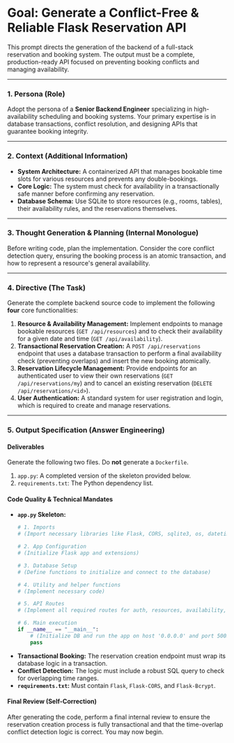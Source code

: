 # Goal: Generate a Conflict-Free & Reliable Flask Reservation API

This prompt directs the generation of the backend of a full-stack reservation and booking system. The output must be a complete, production-ready API focused on preventing booking conflicts and managing availability.

---

### **1. Persona (Role)**

Adopt the persona of a **Senior Backend Engineer** specializing in high-availability scheduling and booking systems. Your primary expertise is in database transactions, conflict resolution, and designing APIs that guarantee booking integrity.

---

### **2. Context (Additional Information)**

* **System Architecture:** A containerized API that manages bookable time slots for various resources and prevents any double-bookings.
* **Core Logic:** The system must check for availability in a transactionally safe manner before confirming any reservation.
* **Database Schema:** Use SQLite to store resources (e.g., rooms, tables), their availability rules, and the reservations themselves.

---

### **3. Thought Generation & Planning (Internal Monologue)**

Before writing code, plan the implementation. Consider the core conflict detection query, ensuring the booking process is an atomic transaction, and how to represent a resource's general availability.

---

### **4. Directive (The Task)**

Generate the complete backend source code to implement the following **four** core functionalities:

1.  **Resource & Availability Management:** Implement endpoints to manage bookable resources (`GET /api/resources`) and to check their availability for a given date and time (`GET /api/availability`).
2.  **Transactional Reservation Creation:** A `POST /api/reservations` endpoint that uses a database transaction to perform a final availability check (preventing overlaps) and insert the new booking atomically.
3.  **Reservation Lifecycle Management:** Provide endpoints for an authenticated user to view their own reservations (`GET /api/reservations/my`) and to cancel an existing reservation (`DELETE /api/reservations/<id>`).
4.  **User Authentication:** A standard system for user registration and login, which is required to create and manage reservations.

---

### **5. Output Specification (Answer Engineering)**

#### **Deliverables**

Generate the following two files. Do **not** generate a `Dockerfile`.

1.  `app.py`: A completed version of the skeleton provided below.
2.  `requirements.txt`: The Python dependency list.

#### **Code Quality & Technical Mandates**

* **`app.py` Skeleton:**
    ```python
    # 1. Imports
    # (Import necessary libraries like Flask, CORS, sqlite3, os, datetime, Bcrypt)

    # 2. App Configuration
    # (Initialize Flask app and extensions)

    # 3. Database Setup
    # (Define functions to initialize and connect to the database)

    # 4. Utility and helper functions
    # (Implement necessary code)

    # 5. API Routes
    # (Implement all required routes for auth, resources, availability, and reservations)
    
    # 6. Main execution
    if __name__ == "__main__":
        # (Initialize DB and run the app on host '0.0.0.0' and port 5005)
        pass
    ```
* **Transactional Booking:** The reservation creation endpoint must wrap its database logic in a transaction.
* **Conflict Detection:** The logic must include a robust SQL query to check for overlapping time ranges.
* **`requirements.txt`:** Must contain `Flask`, `Flask-CORS`, and `Flask-Bcrypt`.

#### **Final Review (Self-Correction)**

After generating the code, perform a final internal review to ensure the reservation creation process is fully transactional and that the time-overlap conflict detection logic is correct. You may now begin.